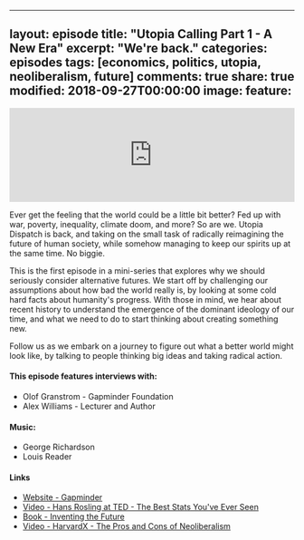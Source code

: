 
---
layout: episode
title: "Utopia Calling Part 1 - A New Era"
excerpt: "We're back."
categories: episodes
tags: [economics, politics, utopia, neoliberalism, future]
comments: true
share: true
modified: 2018-09-27T00:00:00
image:
  feature:
---

<iframe width="100%" height="166" scrolling="no" frameborder="no" allow="autoplay" src="https://w.soundcloud.com/player/?url=https%3A//api.soundcloud.com/tracks/505665102&color=%23ff5500&auto_play=false&hide_related=false&show_comments=true&show_user=true&show_reposts=false&show_teaser=true"></iframe>

Ever get the feeling that the world could be a little bit better? Fed up with war, poverty, inequality, climate doom, and more? So are we. Utopia Dispatch is back, and taking on the small task of radically reimagining the future of human society, while somehow managing to keep our spirits up at the same time. No biggie.

This is the first episode in a mini-series that explores why we should seriously consider alternative futures. We start off by challenging our assumptions about how bad the world really is, by looking at some cold hard facts about humanity's progress. With those in mind, we hear about recent history to understand the emergence of the dominant ideology of our time, and what we need to do to start thinking about creating something new.

Follow us as we embark on a journey to figure out what a better world might look like, by talking to people thinking big ideas and taking radical action.

#### This episode features interviews with:
- Olof Granstrom - Gapminder Foundation
- Alex Williams - Lecturer and Author

#### Music:
- George Richardson
- Louis Reader

#### Links

- [Website - Gapminder](https://gapminder.org/tools/)
- [Video - Hans Rosling at TED - The Best Stats You've Ever Seen](https://www.youtube.com/watch?v=hVimVzgtD6w)
- [Book - Inventing the Future](https://www.versobooks.com/books/2315-inventing-the-future)
- [Video - HarvardX - The Pros and Cons of Neoliberalism](https://www.youtube.com/watch?v=t41rFqVpB1I)


